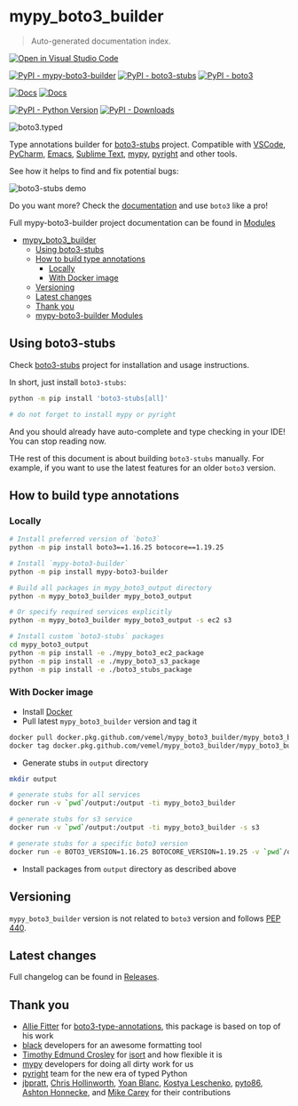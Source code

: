 # mypy_boto3_builder

> Auto-generated documentation index.

[![Open in Visual Studio Code](https://open.vscode.dev/badges/open-in-vscode.svg)](https://open.vscode.dev/vemel/mypy_boto3_builder)

[![PyPI - mypy-boto3-builder](https://img.shields.io/pypi/v/mypy-boto3-builder.svg?color=blue&label=mypy-boto3-builder)](https://pypi.org/project/mypy-boto3-builder)
[![PyPI - boto3-stubs](https://img.shields.io/pypi/v/boto3-stubs.svg?color=blue&label=boto3-stubs)](https://pypi.org/project/boto3-stubs)
[![PyPI - boto3](https://img.shields.io/pypi/v/boto3.svg?color=blue&label=boto3)](https://pypi.org/project/boto3)

[![Docs](https://img.shields.io/readthedocs/mypy-boto3-builder.svg?color=blue&label=boto3-stubs%20docs)](https://vemel.github.io/boto3_stubs_docs/)
[![Docs](https://img.shields.io/readthedocs/mypy-boto3-builder.svg?color=blue&label=Builder%20docs)](https://mypy-boto3-builder.readthedocs.io/)

[![PyPI - Python Version](https://img.shields.io/pypi/pyversions/boto3-stubs.svg?color=blue)](https://pypi.org/project/boto3-stubs)
[![PyPI - Downloads](https://img.shields.io/pypi/dw/boto3-stubs?color=blue)](https://pypistats.org/packages/boto3-stubs)

![boto3.typed](https://raw.githubusercontent.com/vemel/mypy_boto3_builder/master/logo.png)

Type annotations builder for [boto3-stubs](https://pypi.org/project/boto3-stubs/) project. Compatible with
[VSCode](https://code.visualstudio.com/),
[PyCharm](https://www.jetbrains.com/pycharm/),
[Emacs](https://www.gnu.org/software/emacs/),
[Sublime Text](https://www.sublimetext.com/),
[mypy](https://github.com/python/mypy),
[pyright](https://github.com/microsoft/pyright)
and other tools.

See how it helps to find and fix potential bugs:

![boto3-stubs demo](https://raw.githubusercontent.com/vemel/mypy_boto3_builder/master/demo.gif)

Do you want more? Check the [documentation](https://vemel.github.io/boto3_stubs_docs/) and use `boto3` like a pro!

Full mypy-boto3-builder project documentation can be found in [Modules](MODULES.md#mypy-boto3-builder-modules)

- [mypy_boto3_builder](#mypy_boto3_builder)
  - [Using boto3-stubs](#using-boto3-stubs)
  - [How to build type annotations](#how-to-build-type-annotations)
    - [Locally](#locally)
    - [With Docker image](#with-docker-image)
  - [Versioning](#versioning)
  - [Latest changes](#latest-changes)
  - [Thank you](#thank-you)
  - [mypy-boto3-builder Modules](MODULES.md#mypy-boto3-builder-modules)

## Using boto3-stubs

Check [boto3-stubs](https://pypi.org/project/boto3-stubs/) project for installation
and usage instructions.

In short, just install `boto3-stubs`:

```bash
python -m pip install 'boto3-stubs[all]'

# do not forget to install mypy or pyright
```

And you should already have auto-complete and type checking in your IDE! You can stop reading now.

THe rest of this document is about building `boto3-stubs` manually. For example, if you want to
use the latest features for an older `boto3` version.

## How to build type annotations

### Locally

```bash
# Install preferred version of `boto3`
python -m pip install boto3==1.16.25 botocore==1.19.25

# Install `mypy-boto3-builder`
python -m pip install mypy-boto3-builder

# Build all packages in mypy_boto3_output directory
python -m mypy_boto3_builder mypy_boto3_output

# Or specify required services explicitly
python -m mypy_boto3_builder mypy_boto3_output -s ec2 s3

# Install custom `boto3-stubs` packages
cd mypy_boto3_output
python -m pip install -e ./mypy_boto3_ec2_package
python -m pip install -e ./mypy_boto3_s3_package
python -m pip install -e ./boto3_stubs_package
```

### With Docker image

- Install [Docker](https://docs.docker.com/install/)
- Pull latest `mypy_boto3_builder` version and tag it

```bash
docker pull docker.pkg.github.com/vemel/mypy_boto3_builder/mypy_boto3_builder_stable:latest
docker tag docker.pkg.github.com/vemel/mypy_boto3_builder/mypy_boto3_builder_stable:latest mypy_boto3_builder
```

- Generate stubs in `output` directory

```bash
mkdir output

# generate stubs for all services
docker run -v `pwd`/output:/output -ti mypy_boto3_builder

# generate stubs for s3 service
docker run -v `pwd`/output:/output -ti mypy_boto3_builder -s s3

# generate stubs for a specific boto3 version
docker run -e BOTO3_VERSION=1.16.25 BOTOCORE_VERSION=1.19.25 -v `pwd`/output:/output -ti mypy_boto3_builder
```

- Install packages from `output` directory as described above

## Versioning

`mypy_boto3_builder` version is not related to `boto3` version and follows
[PEP 440](https://www.python.org/dev/peps/pep-0440/).

## Latest changes

Full changelog can be found in [Releases](https://github.com/vemel/mypy_boto3_builder/releases).

## Thank you

- [Allie Fitter](https://github.com/alliefitter) for
  [boto3-type-annotations](https://pypi.org/project/boto3-type-annotations/),
  this package is based on top of his work
- [black](https://github.com/psf/black) developers for an awesome formatting tool
- [Timothy Edmund Crosley](https://github.com/timothycrosley) for
  [isort](https://github.com/PyCQA/isort) and how flexible it is
- [mypy](https://github.com/python/mypy) developers for doing all dirty work for us
- [pyright](https://github.com/microsoft/pyright) team for the new era of typed Python
- [jbpratt](https://github.com/jbpratt),
  [Chris Hollinworth](https://github.com/chrishollinworth),
  [Yoan Blanc](https://github.com/greut),
  [Kostya Leschenko](https://github.com/kleschenko),
  [pyto86](https://github.com/pyto86pri),
  [Ashton Honnecke](https://github.com/ahonnecke),
  and [Mike Carey](https://github.com/mike-carey)
  for their contributions
